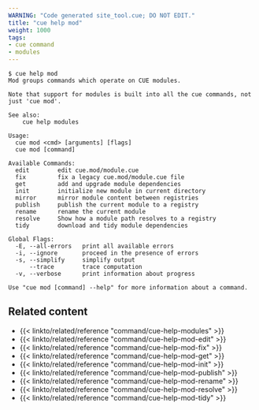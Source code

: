 ```yaml
---
WARNING: "Code generated site_tool.cue; DO NOT EDIT."
title: "cue help mod"
weight: 1000
tags:
- cue command
- modules
---
```

```` { .text title="TERMINAL" data-copy="cue help mod" }
$ cue help mod
Mod groups commands which operate on CUE modules.

Note that support for modules is built into all the cue commands, not
just 'cue mod'.

See also:
	cue help modules

Usage:
  cue mod <cmd> [arguments] [flags]
  cue mod [command]

Available Commands:
  edit        edit cue.mod/module.cue
  fix         fix a legacy cue.mod/module.cue file
  get         add and upgrade module dependencies
  init        initialize new module in current directory
  mirror      mirror module content between registries
  publish     publish the current module to a registry
  rename      rename the current module
  resolve     Show how a module path resolves to a registry
  tidy        download and tidy module dependencies

Global Flags:
  -E, --all-errors   print all available errors
  -i, --ignore       proceed in the presence of errors
  -s, --simplify     simplify output
      --trace        trace computation
  -v, --verbose      print information about progress

Use "cue mod [command] --help" for more information about a command.
````

## Related content

- {{< linkto/related/reference "command/cue-help-modules" >}}
- {{< linkto/related/reference "command/cue-help-mod-edit" >}}
- {{< linkto/related/reference "command/cue-help-mod-fix" >}}
- {{< linkto/related/reference "command/cue-help-mod-get" >}}
- {{< linkto/related/reference "command/cue-help-mod-init" >}}
- {{< linkto/related/reference "command/cue-help-mod-publish" >}}
- {{< linkto/related/reference "command/cue-help-mod-rename" >}}
- {{< linkto/related/reference "command/cue-help-mod-resolve" >}}
- {{< linkto/related/reference "command/cue-help-mod-tidy" >}}